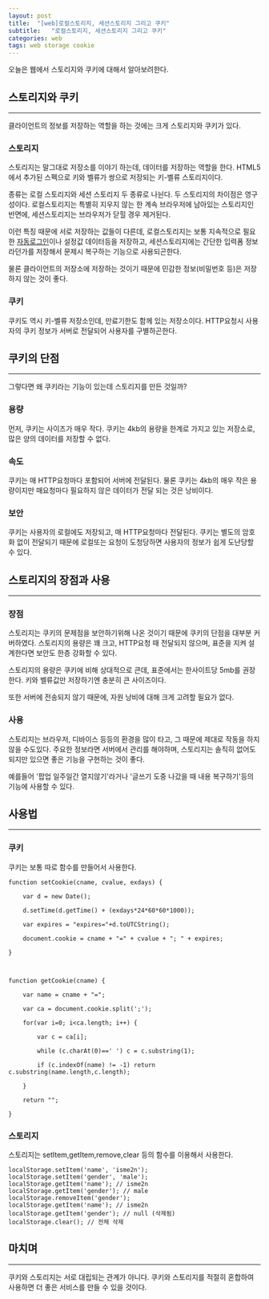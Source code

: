 ```yaml
---
layout: post
title:  "[web]로컬스토리지, 세션스토리지 그리고 쿠키"
subtitle:   "로컬스토리지, 세션스토리지 그리고 쿠키"
categories: web
tags: web storage cookie
---
```


오늘은 웹에서 스토리지와 쿠키에 대해서 알아보려한다.

## 스토리지와 쿠키

---

클라이언트의 정보를 저장하는 역할을 하는 것에는 크게 스토리지와 쿠키가 있다.

### 스토리지

스토리지는 말그대로 저장소를 이야기 하는데, 데이터를 저장하는 역할을 한다. HTML5에서 추가된 스펙으로 키와 벨류가 쌍으로 저장되는 키-벨류 스토리지이다.

종류는 로컬 스토리지와 세션 스토리지 두 종류로 나뉜다. 두 스토리지의 차이점은 영구성이다. 로컬스토리지는 특별히 지우지 않는 한 계속 브라우저에 남아있는 스토리지인 반면에, 세션스토리지는 브라우저가 닫힐 경우 제거된다.

이런 특징 때문에 서로 저장하는 값들이 다른데, 로컬스토리지는 보통 지속적으로 필요한 [자동로그인](https://isme2n.github.io/web/2017/06/13/security-remember-me/)이나 설정값 데이터등을 저장하고, 세션스토리지에는 간단한 입력폼 정보라던가를 저장해서 문제시 복구하는 기능으로 사용되곤한다.

물론 클라이언트의 저장소에 저장하는 것이기 때문에 민감한 정보(비밀번호 등)은 저장하지 않는 것이 좋다.

### 쿠키

쿠키도 역시 키-벨류 저장소인데, 만료기한도 함께 있는 저장소이다. HTTP요청시 사용자의 쿠키 정보가 서버로 전달되어 사용자를 구별하곤한다.

## 쿠키의 단점

---

그렇다면 왜 쿠키라는 기능이 있는데 스토리지를 만든 것일까?

### 용량

먼저, 쿠키는 사이즈가 매우 작다. 쿠키는 4kb의 용량을 한계로 가지고 있는 저장소로, 많은 양의 데이터를 저장할 수 없다.

### 속도

쿠키는 매 HTTP요청마다 포함되어 서버에 전달된다. 물론 쿠키는 4kb의 매우 작은 용량이지만 매요청마다 필요하지 않은 데이터가 전달 되는 것은 낭비이다.

### 보안

쿠키는 사용자의 로컬에도 저장되고, 매 HTTP요청마다 전달된다. 쿠키는 별도의 암호화 없이 전달되기 때문에 로컬또는 요청이 도청당하면 사용자의 정보가 쉽게 도난당할 수 있다.

## 스토리지의 장점과 사용

---

### 장점

스토리지는 쿠키의 문제점을 보안하기위해 나온 것이기 때문에 쿠키의 단점을 대부분 커버하였다. 스토리지의 용량은 꽤 크고, HTTP요청 때 전달되지 않으며, 표준을 지켜 설계한다면 보안도 한층 강화할 수 있다.

스토리지의 용량은 쿠키에 비해 상대적으로 큰데, 표준에서는 한사이트당 5mb를 권장한다. 키와 벨류값만 저장하기엔 충분히 큰 사이즈이다.

또한 서버에 전송되지 않기 때문에, 자원 낭비에 대해 크게 고려할 필요가 없다.

### 사용

스토리지는 브라우저, 디바이스 등등의 환경을 많이 타고, 그 때문에 제대로 작동을 하지 않을 수도있다. 주요한 정보라면 서버에서 관리를 해야하며, 스토리지는 솔직히 없어도 되지만 있으면 좋은 기능을 구현하는 것이 좋다.

예를들어 '팝업 일주일간 열지않기'라거나 '글쓰기 도중 나갔을 때 내용 복구하기'등의 기능에 사용할 수 있다.

## 사용법

---

### 쿠키

쿠키는 보통 따로 함수를 만들어서 사용한다.

```
function setCookie(cname, cvalue, exdays) {

    var d = new Date();

    d.setTime(d.getTime() + (exdays*24*60*60*1000));

    var expires = "expires="+d.toUTCString();

    document.cookie = cname + "=" + cvalue + "; " + expires;

}



function getCookie(cname) {

    var name = cname + "=";

    var ca = document.cookie.split(';');

    for(var i=0; i<ca.length; i++) {

        var c = ca[i];

        while (c.charAt(0)==' ') c = c.substring(1);

        if (c.indexOf(name) != -1) return c.substring(name.length,c.length);

    }

    return "";

}

```

### 스토리지

스토리지는 setItem,getItem,remove,clear 등의 함수를 이용해서 사용한다.

```
localStorage.setItem('name', 'isme2n');
localStorage.setItem('gender', 'male');
localStorage.getItem('name'); // isme2n
localStorage.getItem('gender'); // male
localStorage.removeItem('gender');
localStorage.getItem('name'); // isme2n
localStorage.getItem('gender'); // null (삭제됨)
localStorage.clear(); // 전체 삭제
```

## 마치며

---

쿠키와 스토리지는 서로 대립되는 관계가 아니다. 쿠키와 스토리지를 적절히 혼합하여 사용하면 더 좋은 서비스를 만들 수 있을 것이다.
